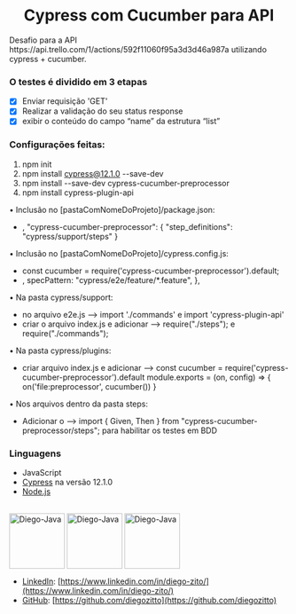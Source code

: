 <h1 align="center">Cypress com Cucumber para API</h1>
Desafio para a API https://api.trello.com/1/actions/592f11060f95a3d3d46a987a
utilizando cypress + cucumber.

### O testes é dividido em 3 etapas
- [x] Enviar requisição 'GET'
- [x] Realizar a validação do seu status response
- [x] exibir o conteúdo do campo “name” da estrutura “list”

### Configurações feitas:

1. npm init
2. npm install cypress@12.1.0 --save-dev
3. npm install --save-dev cypress-cucumber-preprocessor
4. npm install cypress-plugin-api

• Inclusão no [pastaComNomeDoProjeto]/package.json: 
- ,
   "cypress-cucumber-preprocessor": {
    "step_definitions": "cypress/support/steps"
  }

• Inclusão no [pastaComNomeDoProjeto]/cypress.config.js:
- const cucumber = require('cypress-cucumber-preprocessor').default;
- ,
    specPattern: "cypress/e2e/feature/*.feature",
  },

• Na pasta cypress/support:
 - no arquivo e2e.js --> import './commands' e import 'cypress-plugin-api'
 - criar o arquivo index.js e adicionar --> require("./steps"); e require("./commands");

• Na pasta cypress/plugins:
- criar arquivo index.js e adicionar -->
const cucumber = require('cypress-cucumber-preprocessor').default
module.exports = (on, config) => {
  on('file:preprocessor', cucumber())
}

• Nos arquivos dentro da pasta steps:
- Adicionar o --> import { Given, Then } from "cypress-cucumber-preprocessor/steps";
  para habilitar os testes em BDD
  
### Linguagens
- JavaScript
- [Cypress](https://www.cypress.io/) na versão 12.1.0
- [Node.js](https://nodejs.org/en/)

<div style="display: inline_block"><br>
  <img align="center" alt="Diego-Java" height="100" width="100" src="https://cdn.jsdelivr.net/gh/devicons/devicon/icons/cucumber/cucumber-plain-wordmark.svg"> 
  <img align="center" alt="Diego-Java" height="100" width="100" src="https://cdn.jsdelivr.net/gh/devicons/devicon/icons/javascript/javascript-original.svg"> 
 <img align="center" alt="Diego-Java" height="100" width="100" src="https://cdn.jsdelivr.net/gh/devicons/devicon/icons/nodejs/nodejs-original-wordmark.svg"> 
</div>


- [LinkedIn](Diego_Zito): [https://www.linkedin.com/in/diego-zito/](https://www.linkedin.com/in/diego-zito/)
- [GitHub](diegozitto): [https://github.com/diegozitto](https://github.com/diegozitto)
